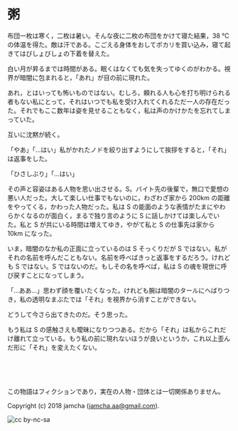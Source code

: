 

# 粥

布団一枚は寒く，二枚は暑い。そんな夜に二枚の布団をかけて寝た結果，38 ℃の体温を得た。敵は汗である。こごえる身体をおしてポカリを買い込み，寝て起きてはびしょびしょの下着を替えた。  

白い月が昇るまでは時間がある。眠くはなくても気を失ってゆくのがわかる。視界が暗闇に包まれると，「あれ」が目の前に現れた。  

あれ，とはいっても怖いものではない。むしろ，頼れる人も心を打ち明けられる者もない私にとって，それはいつでも私を受け入れてくれるただ一人の存在だった。それでもここ数年は姿を見せることもなく，私は声のかけかたを忘れてしまっていた。  

互いに沈黙が続く。  

「やあ」「…はい」私がかれたノドを絞り出すようにして挨拶をすると，「それ」は返事をした。  

「ひさしぶり」「…はい」  

その声と容姿はある人物を思い出させる。S。バイト先の後輩で，無口で愛想の悪い人だった。大して楽しい仕事でもないのに，わざわざ家から 200km の距離をやってくる，かわった人物だった。私は S の能面のような表情がたまにやわらかくなるのが面白く，まるで独り言のように S に話しかけては楽しんでいた。私と S が共にいる時間は増えてゆき，やがて私と S の仕事先は家から 10km になった。  

いま，暗闇のなか私の正面に立っているのは S そっくりだが S ではない。私がそれの名前を呼んだこともない。名前を呼べばきっと返事をするだろう。けれども S ではない。S ではないのだ。もしその名を呼べば，私は S の魂を現世に呼び戻すことになってしまう。  

「…ああ…」思わず顔を覆いたくなった。けれども腕は暗闇のタールにへばりつき，私の透明なまぶたでは「それ」を視界から消すことができない。  

どうして今さら出てきたのだ。そう思った。  

もう私は S の感触さえも曖昧になりつつある。だから「それ」は私からこれだけ離れて立っている。もう私の前に現れないほうが良いというか，これ以上歪んだ形に「それ」を変えたくない。  

<br>  
<br>  

<br>  

この物語はフィクションであり，実在の人物・団体とは一切関係ありません。  

Copyright (c) 2018 jamcha (jamcha.aa@gmail.com).  

![cc by-nc-sa](https://i.creativecommons.org/l/by-nc-sa/4.0/88x31.png)  

